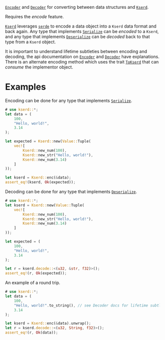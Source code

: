 [`Encoder`] and [`Decoder`] for converting between data structures and [`Kserd`].

Requires the _encode_ feature.

[`Kserd`] leverages [`serde`] to encode a data object into a `Kserd` data format and back again.
Any type that implements [`Serialize`] can be _encoded_ to a `Kserd`, and any type that implements
[`Deserialize`] can be _decoded_ back to that type from a `Kserd` object.

It is important to understand lifetime subtleties between encoding and decoding, the api
documentation on [`Encoder`] and [`Decoder`] have explanations. There is an alternate encoding
method which uses the trait [`ToKserd`] that can _consume_ the implementor object.

# Examples
Encoding can be done for any type that implements [`Serialize`].

```rust
# use kserd::*;
let data = (
    100,
    "Hello, world!",
    3.14
);

let expected = Kserd::new(Value::Tuple(
    vec![
        Kserd::new_num(100),
        Kserd::new_str("Hello, world!"),
        Kserd::new_num(3.14)
    ]
));

let kserd = Kserd::enc(&data);
assert_eq!(kserd, Ok(expected));
```

Decoding can be done for any type that implements [`Deserialize`].
```rust
# use kserd::*;
let kserd = Kserd::new(Value::Tuple(
    vec![
        Kserd::new_num(100),
        Kserd::new_str("Hello, world!"),
        Kserd::new_num(3.14)
    ]
));

let expected = (
    100,
    "Hello, world!",
    3.14
);

let r = kserd.decode::<(u32, &str, f32)>();
assert_eq!(r, Ok(expected));
```

An example of a round trip.
```rust
# use kserd::*;
let data = (
    100,
    "Hello, world!".to_string(), // see Decoder docs for lifetime subtleties
    3.14
);

let kserd = Kserd::enc(&data).unwrap();
let r = kserd.decode::<(u32, String, f32)>();
assert_eq!(r, Ok(data));
```

[`Decoder`]: crate::encode::Decoder
[`Deserialize`]: crate::encode::Deserialize
[`Encoder`]: crate::encode::Encoder
[`Kserd`]: crate::ds::Kserd
[`serde`]: serde
[`Serialize`]: crate::encode::Serialize
[`ToKserd`]: crate::ToKserd

